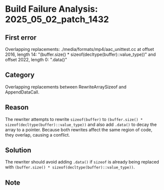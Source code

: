 # Build Failure Analysis: 2025_05_02_patch_1432

## First error

Overlapping replacements: ./media/formats/mp4/aac_unittest.cc at offset 2016, length 14: "(buffer.size() * sizeof(decltype(buffer)::value_type))" and offset 2022, length 0: ".data()"

## Category
Overlapping replacements between RewriteArraySizeof and AppendDataCall.

## Reason
The rewriter attempts to rewrite `sizeof(buffer)` to `(buffer.size() * sizeof(decltype(buffer)::value_type))` and also add `.data()` to decay the array to a pointer. Because both rewrites affect the same region of code, they overlap, causing a conflict.

## Solution
The rewriter should avoid adding `.data()` if `sizeof` is already being replaced with `(buffer.size() * sizeof(decltype(buffer)::value_type))`.

## Note